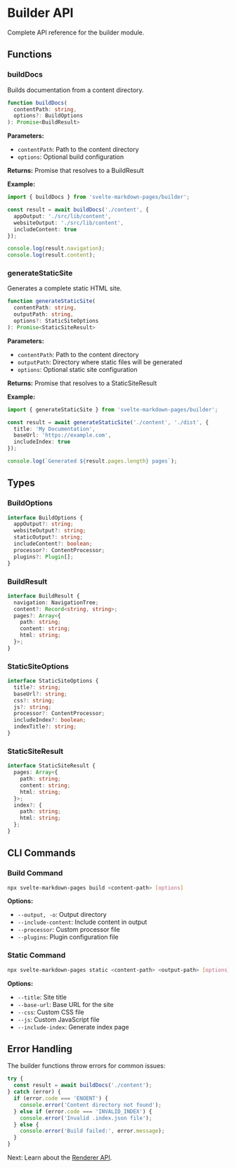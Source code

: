 # Builder API

Complete API reference for the builder module.

## Functions

### buildDocs

Builds documentation from a content directory.

```typescript
function buildDocs(
  contentPath: string,
  options?: BuildOptions
): Promise<BuildResult>
```

**Parameters:**
- `contentPath`: Path to the content directory
- `options`: Optional build configuration

**Returns:** Promise that resolves to a BuildResult

**Example:**
```typescript
import { buildDocs } from 'svelte-markdown-pages/builder';

const result = await buildDocs('./content', {
  appOutput: './src/lib/content',
  websiteOutput: './src/lib/content',
  includeContent: true
});

console.log(result.navigation);
console.log(result.content);
```

### generateStaticSite

Generates a complete static HTML site.

```typescript
function generateStaticSite(
  contentPath: string,
  outputPath: string,
  options?: StaticSiteOptions
): Promise<StaticSiteResult>
```

**Parameters:**
- `contentPath`: Path to the content directory
- `outputPath`: Directory where static files will be generated
- `options`: Optional static site configuration

**Returns:** Promise that resolves to a StaticSiteResult

**Example:**
```typescript
import { generateStaticSite } from 'svelte-markdown-pages/builder';

const result = await generateStaticSite('./content', './dist', {
  title: 'My Documentation',
  baseUrl: 'https://example.com',
  includeIndex: true
});

console.log(`Generated ${result.pages.length} pages`);
```

## Types

### BuildOptions

```typescript
interface BuildOptions {
  appOutput?: string;
  websiteOutput?: string;
  staticOutput?: string;
  includeContent?: boolean;
  processor?: ContentProcessor;
  plugins?: Plugin[];
}
```

### BuildResult

```typescript
interface BuildResult {
  navigation: NavigationTree;
  content?: Record<string, string>;
  pages?: Array<{
    path: string;
    content: string;
    html: string;
  }>;
}
```

### StaticSiteOptions

```typescript
interface StaticSiteOptions {
  title?: string;
  baseUrl?: string;
  css?: string;
  js?: string;
  processor?: ContentProcessor;
  includeIndex?: boolean;
  indexTitle?: string;
}
```

### StaticSiteResult

```typescript
interface StaticSiteResult {
  pages: Array<{
    path: string;
    content: string;
    html: string;
  }>;
  index?: {
    path: string;
    html: string;
  };
}
```

## CLI Commands

### Build Command

```bash
npx svelte-markdown-pages build <content-path> [options]
```

**Options:**
- `--output, -o`: Output directory
- `--include-content`: Include content in output
- `--processor`: Custom processor file
- `--plugins`: Plugin configuration file

### Static Command

```bash
npx svelte-markdown-pages static <content-path> <output-path> [options]
```

**Options:**
- `--title`: Site title
- `--base-url`: Base URL for the site
- `--css`: Custom CSS file
- `--js`: Custom JavaScript file
- `--include-index`: Generate index page

## Error Handling

The builder functions throw errors for common issues:

```typescript
try {
  const result = await buildDocs('./content');
} catch (error) {
  if (error.code === 'ENOENT') {
    console.error('Content directory not found');
  } else if (error.code === 'INVALID_INDEX') {
    console.error('Invalid .index.json file');
  } else {
    console.error('Build failed:', error.message);
  }
}
```

Next: Learn about the [Renderer API](./renderer.md).
